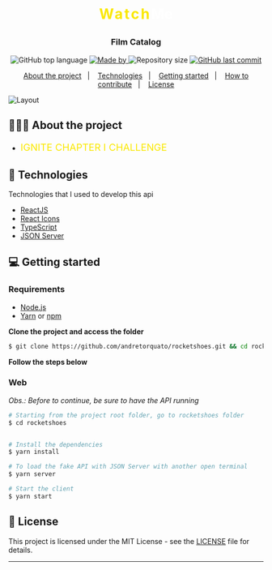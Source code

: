 <h1 align="center">
  <p style="color:#FAE800;"><strong style="letter-spacing:3px;">Watch</strong><span style="color:white; font-weight:bold;">Me</span></p>
</h1>

<h3 align="center">
  Film Catalog
</h3>

<p align="center">
  <img alt="GitHub top language" src="https://img.shields.io/github/languages/top/andretorquato/rocketshoes">

  <a href="https://www.linkedin.com/in/andretorquatoo/">
    <img alt="Made by" src="https://img.shields.io/badge/made%20by-Andre%20Torquato-gree">
  </a>
  
  <img alt="Repository size" src="https://img.shields.io/github/repo-size/andretorquato/rocketshoes">
  
  <a href="https://github.com/andretorquato/rocketshoes/commits/main">
    <img alt="GitHub last commit" src="https://img.shields.io/github/last-commit/andretorquato/rocketshoes">
  </a>
</p>

<p align="center">
  <a href="#-about-the-project">About the project</a>&nbsp;&nbsp;&nbsp;|&nbsp;&nbsp;&nbsp;
  <a href="#-technologies">Technologies</a>&nbsp;&nbsp;&nbsp;|&nbsp;&nbsp;&nbsp;
  <a href="#-getting-started">Getting started</a>&nbsp;&nbsp;&nbsp;|&nbsp;&nbsp;&nbsp;
  <a href="#-how-to-contribute">How to contribute</a>&nbsp;&nbsp;&nbsp;|&nbsp;&nbsp;&nbsp;
  <a href="#-license">License</a>
</p>

<img alt="Layout" src="https://res.cloudinary.com/andretorquato/image/upload/v1619365434/readmes/watchme_oehgkx.jpg">

## 👨🏻‍💻 About the project

- <p style="color: #FAE800; font-size: 1.2rem;">IGNITE CHAPTER I CHALLENGE</p>

## 🚀 Technologies

Technologies that I used to develop this api

- [ReactJS](https://reactjs.org/)
- [React Icons](https://react-icons.netlify.com/#/)
- [TypeScript](https://www.typescriptlang.org/)
- [JSON Server](https://github.com/typicode/json-server)


## 💻 Getting started

### Requirements

- [Node.js](https://nodejs.org/en/)
- [Yarn](https://classic.yarnpkg.com/) or [npm](https://www.npmjs.com/)

**Clone the project and access the folder**

```bash
$ git clone https://github.com/andretorquato/rocketshoes.git && cd rocketshoes
```

**Follow the steps below**

### Web

_Obs.: Before to continue, be sure to have the API running_

```bash
# Starting from the project root folder, go to rocketshoes folder
$ cd rocketshoes


# Install the dependencies
$ yarn install

# To load the fake API with JSON Server with another open terminal
$ yarn server

# Start the client
$ yarn start
```


## 📝 License

This project is licensed under the MIT License - see the [LICENSE](LICENSE) file for details.

---
